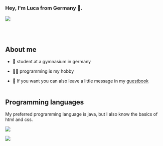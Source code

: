 ### Hey, I'm Luca from Germany 👋.

<a href="https://github.com/anuraghazra/github-readme-stats"><img align="center" src="https://github-readme-stats.vercel.app/api?username=LuftigerLuca&show_icons=true&include_all_commits=true&theme=dracula&hide_border=true"/></a>

<br><br>
## **About me**
- 🏫 student at a gymnasium in germany
- 🤾‍♂️ programming is my hobby

- 💬 If you want you can also leave a little message in my <a href="https://github.com/LuftigerLuca/LuftigerLuca/discussions/2">guestbook</a>
<br><br>
## **Programming languages**

My preferred programming language is java, but I also know the basics of html and css.

<a href="https://github.com/anuraghazra/github-readme-stats"><img align="center" src="https://github-readme-stats.vercel.app/api/top-langs/?username=LuftigerLuca&theme=dracula&hide_border=true"/></a>

<img src="https://komarev.com/ghpvc/?username=LuftigerLuca&color=c23899"/>




<!--
**LuftigerLuca/LuftigerLuca** is a ✨ _special_ ✨ repository because its `README.md` (this file) appears on your GitHub profile.

Here are some ideas to get you started:

- 🔭 I’m currently working on ...
- 🌱 I’m currently learning ...
- 👯 I’m looking to collaborate on ...
- 🤔 I’m looking for help with ...
- 💬 Ask me about ...
- 📫 How to reach me: ...
- 😄 Pronouns: ...
- ⚡ Fun fact: ...
-->
